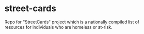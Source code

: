 # street-cards
Repo for "StreetCards" project which is a nationally compiled list of resources for individuals who are homeless or at-risk.
